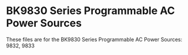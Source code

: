 # BK9830 Series Programmable AC Power Sources
These files are for the BK9830 Series Programmable AC Power Sources: 9832, 9833

